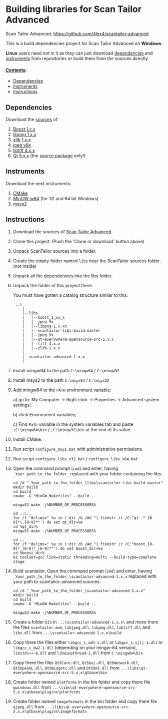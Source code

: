 Building libraries for Scan Tailor Advanced
============================================

Scan Tailor Advanced: https://github.com/4lex4/scantailor-advanced

This is a build dependencies project for Scan Tailor Advanced on **Windows**.

**Linux** users need not in it as they can just download [dependencies](#dependencies) and [instruments](#instruments)
from repositories or build them from the sources directly.
 

#### <u>Contents</u>:
* [Dependencies](#dependencies)
* [Instruments](#instruments)
* [Instructions](#instructions)

Dependencies
------------

Download the <u>sources</u> of:

1. [Boost 1.x.x](http://www.boost.org/)
2. [libpng 1.x.x](https://sourceforge.net/projects/libpng/files/)
3. [zlib 1.x.x](https://sourceforge.net/projects/libpng/files/zlib/)
4. [jpeg v9x](http://ijg.org/)
5. [libtiff 4.x.x](http://www.simplesystems.org/libtiff/)
6. [Qt 5.x.x](https://www1.qt.io/download-open-source/) (the <u>source package</u> only!)

Instruments
----------

Download the next instruments:

1. [CMake](https://cmake.org/download/)
2. [MinGW-w64](https://sourceforge.net/projects/mingw-w64/) (for 32 and 64 bit Windows)
3. [msys2](http://www.msys2.org/)

Instructions
----------

1. Download the sources of [Scan Tailor Advanced](https://github.com/4lex4/scantailor-advanced/releases/).
2. Clone this project. (Push the 'Clone or download' button above)
3. Unpack ScanTailor sources into a folder.
4. Create the empty folder named `libs` near the ScanTailor sources folder. (not inside)
5. Unpack all the dependencies into the libs folder.
6. Unpack the folder of this project there.

    You must have gotten a catalog structure similar to this:
    ~~~~
     ..\
        |
        |--libs
        |   |--boost_1_xx_x
        |   |--jpeg-9x
        |   |--libpng-1.x.xx
        |   |--scantailor-libs-build-master
        |   |--jpeg-9x
        |   |--qt-everywhere-opensource-src-5.x.x
        |   |--tiff-4.x.x
        |   |--zlib-1.x.x
        |   
        |--scantailor-advanced-1.x.x
        |
    ~~~~ 
7. Install mingw64 to the path `C:\mingw64` / `C:\mingw32`
8. Install msys2 to the path `C:\msys64` / `C:\msys32`
9. Add mingw64 to the `PATH` environment variable:

   a) go to: My Computer -> Right click -> Properties -> Advanced system settings;
   
   b) click Environment variables;
   
   c) Find `Path` variable in the system variables tab and paste
       `;C:\mingw64\bin` / `;C:\mingw32\bin` at the end of its value.
10. Install CMake.
11. Run script `configure_msys.bat` with administrative permissions.
12. Run script `configure_libs_x32.bat` / `configure_libs_x64.bat`
13. Open the command prompt (`cmd`) and enter, 
    having `_Your_path_to_the_folder_` replaced with your folder containing the libs:
    ~~~~
    cd /d "_Your_path_to_the_folder_\libs\scantailor-libs-build-master"
    mkdir build
    cd build
    cmake -G "MinGW Makefiles" --build ..
    ~~~~
    ~~~~
    mingw32-make -j%NUMBER_OF_PROCESSORS%
    ~~~~
    ~~~~
    cd ..\..
    for /f "delims=" %a in ('dir /b /Ad ^| findstr /r /C:"qt-.*-[0-9]*\.[0-9]*"') do set qt_dir=%a
    cd %qt_dir%
    mingw32-make -j%NUMBER_OF_PROCESSORS%
    ~~~~
    ~~~~
    cd ..
    for /f "delims=" %a in ('dir /b /Ad ^| findstr /r /C:"boost_[0-9]*_[0-9]*_[0-9]*"') do set boost_dir=%a
    cd %boost_dir%
    b2 toolset=gcc link=static threading=multi --build-type=complete stage
    ~~~~
14. Build scantailor.
    Open the command prompt (`cmd`) and enter, 
    having `_Your_path_to_the_folder_\scantailor-advanced-1.x.x` replaced
    with your path to scantailor-advanced sources:
    ~~~~
    cd /d "_Your_path_to_the_folder_\scantailor-advanced-1.x.x"
    mkdir build
    cd build
    cmake -G "MinGW Makefiles" --build ..
    ~~~~
    ~~~~
    mingw32-make -j%NUMBER_OF_PROCESSORS%
    ~~~~
15. Create a folder `bin` in `...\scantailor-advanced-1.x.x\` and move there the files
	`scantailor.exe`, `libjpeg.dll`, `libpng.dll`, `libtiff.dll` and `libz.dll`
    from `...\scantailor-advanced-1.x.x\build`
16. Copy there the files either `libgcc_s_seh-1.dll` or `libgcc_s_sjlj-1.dll` or `libgcc_s_dw2-1.dll` (depending on your mingw-64 version),
    `libstdc++-6.dll` and `libwinpthread-1.dll` from `C:\mingw64\bin`
17. Copy there the files `Qt5Core.dll`, `Qt5Gui.dll`, `Qt5Network.dll`, `Qt5OpenGL.dll`, `Qt5Widgets.dll` and `Qt5Xml.dll` from
    `...\libs\qt-everywhere-opensource-src-5.x.x\qtbase\bin`
18. Create folder named `platforms` in the bin folder and copy there file `qwindows.dll` from
    `...\libs\qt-everywhere-opensource-src-5.x.x\qtbase\plugins\platforms`
19. Create folder named `imageformats` in the bin folder and copy there file `qjpeg.dll` from
    `...\libs\qt-everywhere-opensource-src-5.x.x\qtbase\plugins\imageformats`